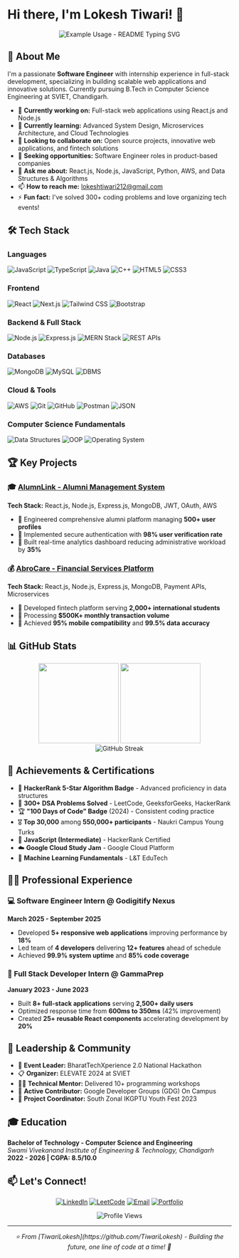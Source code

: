 # Hi there, I'm Lokesh Tiwari! 👋

<div align="center">
  <img src="https://readme-typing-svg.herokuapp.com/?lines=Full+Stack+Developer;Software+Developer;Problem+Solver;Always+Learning&font=Fira%20Code&center=true&width=380&height=50&duration=4000&pause=1000" alt="Example Usage - README Typing SVG">
</div>

## 🚀 About Me

I'm a passionate **Software Engineer** with internship experience in full-stack development, specializing in building scalable web applications and innovative solutions. Currently pursuing B.Tech in Computer Science Engineering at SVIET, Chandigarh.

- 🔭 **Currently working on:** Full-stack web applications using React.js and Node.js
- 🌱 **Currently learning:** Advanced System Design, Microservices Architecture, and Cloud Technologies
- 👯 **Looking to collaborate on:** Open source projects, innovative web applications, and fintech solutions
- 💼 **Seeking opportunities:** Software Engineer roles in product-based companies
- 💬 **Ask me about:** React.js, Node.js, JavaScript, Python, AWS, and Data Structures & Algorithms
- 📫 **How to reach me:** [lokeshtiwari212@gmail.com](mailto:lokeshtiwari212@gmail.com)
- ⚡ **Fun fact:** I've solved 300+ coding problems and love organizing tech events!

## 🛠️ Tech Stack

### Languages
![JavaScript](https://img.shields.io/badge/-JavaScript-F7DF1E?style=flat-square&logo=javascript&logoColor=black)
![TypeScript](https://img.shields.io/badge/-TypeScript-3178C6?style=flat-square&logo=typescript&logoColor=white)
![Java](https://img.shields.io/badge/-Java-007396?style=flat-square&logo=java&logoColor=white)
![C++](https://img.shields.io/badge/-C++-00599C?style=flat-square&logo=c%2B%2B&logoColor=white)
![HTML5](https://img.shields.io/badge/-HTML5-E34F26?style=flat-square&logo=html5&logoColor=white)
![CSS3](https://img.shields.io/badge/-CSS3-1572B6?style=flat-square&logo=css3&logoColor=white)

### Frontend
![React](https://img.shields.io/badge/-React-61DAFB?style=flat-square&logo=react&logoColor=black)
![Next.js](https://img.shields.io/badge/-Next.js-000000?style=flat-square&logo=next.js&logoColor=white)
![Tailwind CSS](https://img.shields.io/badge/-Tailwind%20CSS-38B2AC?style=flat-square&logo=tailwind-css&logoColor=white)
![Bootstrap](https://img.shields.io/badge/-Bootstrap-7952B3?style=flat-square&logo=bootstrap&logoColor=white)

### Backend & Full Stack
![Node.js](https://img.shields.io/badge/-Node.js-339933?style=flat-square&logo=node.js&logoColor=white)
![Express.js](https://img.shields.io/badge/-Express.js-000000?style=flat-square&logo=express&logoColor=white)
![MERN Stack](https://img.shields.io/badge/-MERN%20Stack-61DAFB?style=flat-square&logo=react&logoColor=black)
![REST APIs](https://img.shields.io/badge/-REST%20APIs-FF6C37?style=flat-square&logo=postman&logoColor=white)

### Databases
![MongoDB](https://img.shields.io/badge/-MongoDB-47A248?style=flat-square&logo=mongodb&logoColor=white)
![MySQL](https://img.shields.io/badge/-MySQL-4479A1?style=flat-square&logo=mysql&logoColor=white)
![DBMS](https://img.shields.io/badge/-DBMS-336791?style=flat-square&logo=postgresql&logoColor=white)

### Cloud & Tools
![AWS](https://img.shields.io/badge/-AWS-232F3E?style=flat-square&logo=amazon-aws&logoColor=white)
![Git](https://img.shields.io/badge/-Git-F05032?style=flat-square&logo=git&logoColor=white)
![GitHub](https://img.shields.io/badge/-GitHub-181717?style=flat-square&logo=github&logoColor=white)
![Postman](https://img.shields.io/badge/-Postman-FF6C37?style=flat-square&logo=postman&logoColor=white)
![JSON](https://img.shields.io/badge/-JSON-000000?style=flat-square&logo=json&logoColor=white)

### Computer Science Fundamentals
![Data Structures](https://img.shields.io/badge/-Data%20Structures-4CAF50?style=flat-square&logo=codecademy&logoColor=white)
![OOP](https://img.shields.io/badge/-OOP-FF9800?style=flat-square&logo=object-oriented&logoColor=white)
![Operating System](https://img.shields.io/badge/-Operating%20System-2196F3?style=flat-square&logo=linux&logoColor=white)

## 🏆 Key Projects

### 🎓 [AlumnLink - Alumni Management System](https://www.alumnlink.com/)
**Tech Stack:** React.js, Node.js, Express.js, MongoDB, JWT, OAuth, AWS

- 🔹 Engineered comprehensive alumni platform managing **500+ user profiles**
- 🔹 Implemented secure authentication with **98% user verification rate**
- 🔹 Built real-time analytics dashboard reducing administrative workload by **35%**

### 💰 [AbroCare - Financial Services Platform](https://www.abrocare.com/)
**Tech Stack:** React.js, Node.js, Express.js, MongoDB, Payment APIs, Microservices

- 🔹 Developed fintech platform serving **2,000+ international students**
- 🔹 Processing **$500K+ monthly transaction volume**
- 🔹 Achieved **95% mobile compatibility** and **99.5% data accuracy**

## 📊 GitHub Stats

<div align="center">
  <img height="180em" src="https://github-readme-stats.vercel.app/api?username=TiwariLokesh&show_icons=true&theme=tokyonight&include_all_commits=true&count_private=true"/>
  <img height="180em" src="https://github-readme-stats.vercel.app/api/top-langs/?username=TiwariLokesh&layout=compact&langs_count=7&theme=tokyonight"/>
</div>

<div align="center">
  <img src="https://github-readme-streak-stats.herokuapp.com/?user=TiwariLokesh&theme=tokyonight" alt="GitHub Streak"/>
</div>

## 🏅 Achievements & Certifications

- 🥇 **HackerRank 5-Star Algorithm Badge** - Advanced proficiency in data structures
- 🎯 **300+ DSA Problems Solved** - LeetCode, GeeksforGeeks, HackerRank
- 🏆 **"100 Days of Code" Badge** (2024) - Consistent coding practice
- 🎖️ **Top 30,000** among **550,000+ participants** - Naukri Campus Young Turks
- 📜 **JavaScript (Intermediate)** - HackerRank Certified
- ☁️ **Google Cloud Study Jam** - Google Cloud Platform
- 🤖 **Machine Learning Fundamentals** - L&T EduTech

## 👨‍💼 Professional Experience

### 💻 Software Engineer Intern @ Godigitify Nexus
**March 2025 - September 2025**
- Developed **5+ responsive web applications** improving performance by **18%**
- Led team of **4 developers** delivering **12+ features** ahead of schedule
- Achieved **99.9% system uptime** and **85% code coverage**

### 🚀 Full Stack Developer Intern @ GammaPrep
**January 2023 - June 2023**
- Built **8+ full-stack applications** serving **2,500+ daily users**
- Optimized response time from **600ms to 350ms** (42% improvement)
- Created **25+ reusable React components** accelerating development by **20%**

## 🎯 Leadership & Community

- 🌟 **Event Leader:** BharatTechXperience 2.0 National Hackathon
- 📋 **Organizer:** ELEVATE 2024 at SVIET
- 👨‍🏫 **Technical Mentor:** Delivered 10+ programming workshops
- 🤝 **Active Contributor:** Google Developer Groups (GDG) On Campus
- 🎪 **Project Coordinator:** South Zonal IKGPTU Youth Fest 2023

## 🎓 Education

**Bachelor of Technology - Computer Science and Engineering**  
*Swami Vivekanand Institute of Engineering & Technology, Chandigarh*  
**2022 - 2026 | CGPA: 8.5/10.0**

## 📫 Let's Connect!

<div align="center">
  
[![LinkedIn](https://img.shields.io/badge/-LinkedIn-0077B5?style=for-the-badge&logo=linkedin&logoColor=white)](https://linkedin.com/in/lokesh-tiwari-ab7391253)
[![LeetCode](https://img.shields.io/badge/-LeetCode-FFA116?style=for-the-badge&logo=leetcode&logoColor=black)](https://leetcode.com/u/lokeshtiwari/)
[![Email](https://img.shields.io/badge/-Email-D14836?style=for-the-badge&logo=gmail&logoColor=white)](mailto:lokeshtiwari212@gmail.com)
[![Portfolio](https://img.shields.io/badge/-Portfolio-000000?style=for-the-badge&logo=vercel&logoColor=white)](https://github.com/TiwariLokesh)

</div>

<div align="center">
  <img src="https://komarev.com/ghpvc/?username=TiwariLokesh&label=Profile%20views&color=0e75b6&style=flat" alt="Profile Views" />
</div>

---

<div align="center">
  <i>⭐️ From [TiwariLokesh](https://github.com/TiwariLokesh) - Building the future, one line of code at a time! 🚀</i>
</div>
